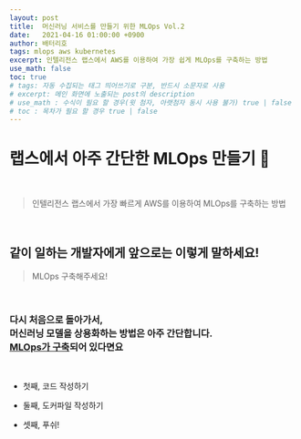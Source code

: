 ```yaml
---
layout: post
title:  머신러닝 서비스를 만들기 위한 MLOps Vol.2
date:   2021-04-16 01:00:00 +0900
author: 배터리호
tags: mlops aws kubernetes
excerpt: 인텔리전스 랩스에서 AWS를 이용하여 가장 쉽게 MLOps를 구축하는 방법
use_math: false
toc: true
# tags: 자동 수집되는 태그 띄어쓰기로 구분, 반드시 소문자로 사용
# excerpt: 메인 화면에 노출되는 post의 description
# use_math : 수식이 필요 할 경우(윗 첨자, 아랫첨자 동시 사용 불가) true | false
# toc : 목차가 필요 할 경우 true | false
---
```



# 랩스에서 아주 간단한 MLOps 만들기 🤲

<br/>

> 인텔리전스 랩스에서 가장 빠르게 AWS를 이용하여 MLOps를 구축하는 방법

<br/>

## 같이 일하는 개발자에게 앞으로는 이렇게 말하세요!

> MLOps 구축해주세요!

<br/>


### 다시 처음으로 돌아가서,<br/>머신러닝 모델을 상용화하는 방법은 아주 간단합니다.<br/><u>MLOps가 구축</u>되어 있다면요

<br/>

- 첫째, 코드 작성하기

- 둘째, 도커파일 작성하기

- 셋째, 푸쉬!